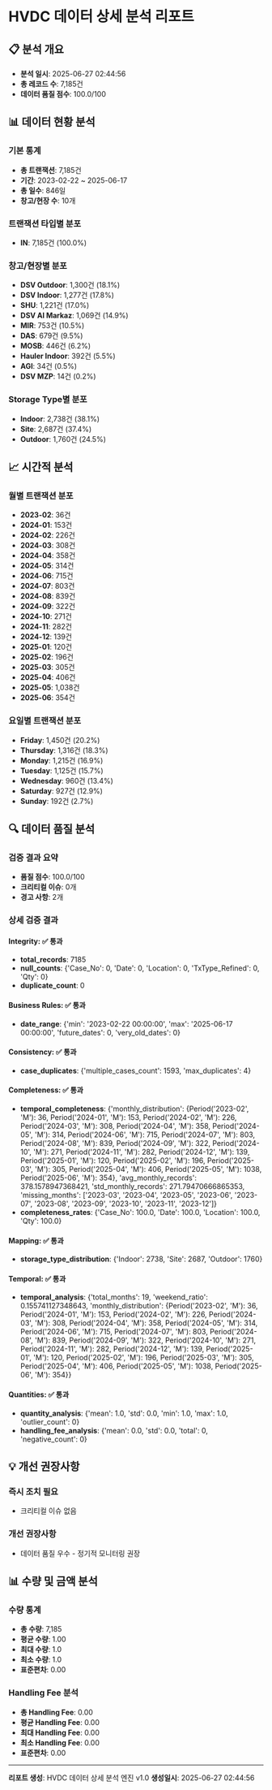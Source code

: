 # HVDC 데이터 상세 분석 리포트

## 📋 분석 개요
- **분석 일시**: 2025-06-27 02:44:56
- **총 레코드 수**: 7,185건
- **데이터 품질 점수**: 100.0/100

## 📊 데이터 현황 분석

### 기본 통계
- **총 트랜잭션**: 7,185건
- **기간**: 2023-02-22 ~ 2025-06-17
- **총 일수**: 846일
- **창고/현장 수**: 10개

### 트랜잭션 타입별 분포
- **IN**: 7,185건 (100.0%)

### 창고/현장별 분포
- **DSV Outdoor**: 1,300건 (18.1%)
- **DSV Indoor**: 1,277건 (17.8%)
- **SHU**: 1,221건 (17.0%)
- **DSV Al Markaz**: 1,069건 (14.9%)
- **MIR**: 753건 (10.5%)
- **DAS**: 679건 (9.5%)
- **MOSB**: 446건 (6.2%)
- **Hauler Indoor**: 392건 (5.5%)
- **AGI**: 34건 (0.5%)
- **DSV MZP**: 14건 (0.2%)

### Storage Type별 분포
- **Indoor**: 2,738건 (38.1%)
- **Site**: 2,687건 (37.4%)
- **Outdoor**: 1,760건 (24.5%)

## 📈 시간적 분석

### 월별 트랜잭션 분포
- **2023-02**: 36건
- **2024-01**: 153건
- **2024-02**: 226건
- **2024-03**: 308건
- **2024-04**: 358건
- **2024-05**: 314건
- **2024-06**: 715건
- **2024-07**: 803건
- **2024-08**: 839건
- **2024-09**: 322건
- **2024-10**: 271건
- **2024-11**: 282건
- **2024-12**: 139건
- **2025-01**: 120건
- **2025-02**: 196건
- **2025-03**: 305건
- **2025-04**: 406건
- **2025-05**: 1,038건
- **2025-06**: 354건

### 요일별 트랜잭션 분포
- **Friday**: 1,450건 (20.2%)
- **Thursday**: 1,316건 (18.3%)
- **Monday**: 1,215건 (16.9%)
- **Tuesday**: 1,125건 (15.7%)
- **Wednesday**: 960건 (13.4%)
- **Saturday**: 927건 (12.9%)
- **Sunday**: 192건 (2.7%)

## 🔍 데이터 품질 분석

### 검증 결과 요약
- **품질 점수**: 100.0/100
- **크리티컬 이슈**: 0개
- **경고 사항**: 2개

### 상세 검증 결과
#### Integrity: ✅ 통과
- **total_records**: 7185
- **null_counts**: {'Case_No': 0, 'Date': 0, 'Location': 0, 'TxType_Refined': 0, 'Qty': 0}
- **duplicate_count**: 0

#### Business Rules: ✅ 통과
- **date_range**: {'min': '2023-02-22 00:00:00', 'max': '2025-06-17 00:00:00', 'future_dates': 0, 'very_old_dates': 0}

#### Consistency: ✅ 통과
- **case_duplicates**: {'multiple_cases_count': 1593, 'max_duplicates': 4}

#### Completeness: ✅ 통과
- **temporal_completeness**: {'monthly_distribution': {Period('2023-02', 'M'): 36, Period('2024-01', 'M'): 153, Period('2024-02', 'M'): 226, Period('2024-03', 'M'): 308, Period('2024-04', 'M'): 358, Period('2024-05', 'M'): 314, Period('2024-06', 'M'): 715, Period('2024-07', 'M'): 803, Period('2024-08', 'M'): 839, Period('2024-09', 'M'): 322, Period('2024-10', 'M'): 271, Period('2024-11', 'M'): 282, Period('2024-12', 'M'): 139, Period('2025-01', 'M'): 120, Period('2025-02', 'M'): 196, Period('2025-03', 'M'): 305, Period('2025-04', 'M'): 406, Period('2025-05', 'M'): 1038, Period('2025-06', 'M'): 354}, 'avg_monthly_records': 378.1578947368421, 'std_monthly_records': 271.79470666865353, 'missing_months': ['2023-03', '2023-04', '2023-05', '2023-06', '2023-07', '2023-08', '2023-09', '2023-10', '2023-11', '2023-12']}
- **completeness_rates**: {'Case_No': 100.0, 'Date': 100.0, 'Location': 100.0, 'Qty': 100.0}

#### Mapping: ✅ 통과
- **storage_type_distribution**: {'Indoor': 2738, 'Site': 2687, 'Outdoor': 1760}

#### Temporal: ✅ 통과
- **temporal_analysis**: {'total_months': 19, 'weekend_ratio': 0.155741127348643, 'monthly_distribution': {Period('2023-02', 'M'): 36, Period('2024-01', 'M'): 153, Period('2024-02', 'M'): 226, Period('2024-03', 'M'): 308, Period('2024-04', 'M'): 358, Period('2024-05', 'M'): 314, Period('2024-06', 'M'): 715, Period('2024-07', 'M'): 803, Period('2024-08', 'M'): 839, Period('2024-09', 'M'): 322, Period('2024-10', 'M'): 271, Period('2024-11', 'M'): 282, Period('2024-12', 'M'): 139, Period('2025-01', 'M'): 120, Period('2025-02', 'M'): 196, Period('2025-03', 'M'): 305, Period('2025-04', 'M'): 406, Period('2025-05', 'M'): 1038, Period('2025-06', 'M'): 354}}

#### Quantities: ✅ 통과
- **quantity_analysis**: {'mean': 1.0, 'std': 0.0, 'min': 1.0, 'max': 1.0, 'outlier_count': 0}
- **handling_fee_analysis**: {'mean': 0.0, 'std': 0.0, 'total': 0, 'negative_count': 0}


## 💡 개선 권장사항

### 즉시 조치 필요
- 크리티컬 이슈 없음

### 개선 권장사항
- 데이터 품질 우수 - 정기적 모니터링 권장

## 📊 수량 및 금액 분석

### 수량 통계

- **총 수량**: 7,185
- **평균 수량**: 1.00
- **최대 수량**: 1.0
- **최소 수량**: 1.0
- **표준편차**: 0.00

### Handling Fee 분석

- **총 Handling Fee**: 0.00
- **평균 Handling Fee**: 0.00
- **최대 Handling Fee**: 0.00
- **최소 Handling Fee**: 0.00
- **표준편차**: 0.00

---
**리포트 생성**: HVDC 데이터 상세 분석 엔진 v1.0
**생성일시**: 2025-06-27 02:44:56
